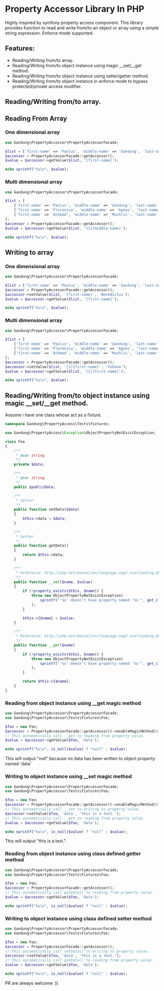 # Property Accessor Library In PHP

Highly inspired by symfony property access component. This library provides function to
read and write from/to an object or array using a simple string expression. Enforce mode
supported.

## Features:

- Reading/Writing from/to array.
- Reading/Writing from/to object instance using magic __set/__get method.
- Reading/Writing from/to object instance using setter/getter method.
- Reading/Writing from/to object instance in enforce mode to bypass protected/private access modifier.

## Reading/Writing from/to array.

## Reading From Array

### One dimensional array

```php
use Gandung\PropertyAccessor\PropertyAccessorFacade;

$list = ['first-name' => 'Paulus', 'middle-name' => 'Gandung', 'last-name' => 'Prakosa'];
$accessor = PropertyAccessorFacade::getAccessor();
$value = $accessor->getValue($list, '[first-name]');

echo sprintf("%s\n", $value);
```

### Multi dimensional array

```php
use Gandung\PropertyAccessor\PropertyAccessorFacade;

$list = [
	['first-name' => 'Paulus', 'middle-name' => 'Gandung', 'last-name' => 'Prakosa'],
	['first-name' => 'Florensia', 'middle-name' => 'Agnes', 'last-name' => 'Paskaliani'],
	['first-name' => 'Achmad', 'middle-name' => 'Muchlis', 'last-name' => 'Fanani']
];
$accessor = PropertyAccessorFacade::getAccessor();
$value = $accessor->getValue($list, '[1][middle-name]');

echo sprintf("%s\n", $value);
```

## Writing to array

### One dimensional array

```php
use Gandung\PropertyAccessor\PropertyAccessorFacade;

$list = ['first-name' => 'Paulus', 'middle-name' => 'Gandung', 'last-name' => 'Prakosa'];
$accessor = PropertyAccessorFacade::getAccessor();
$accessor->setValue($list, '[first-name]', 'Benedictus');
$value = $accessor->getValue($list, '[first-name]');

echo sprintf("%s\n", $value);
```

### Multi dimensional array

```php
use Gandung\PropertyAccessor\PropertyAccessorFacade;

$list = [
	['first-name' => 'Paulus', 'middle-name' => 'Gandung', 'last-name' => 'Prakosa'],
	['first-name' => 'Florensia', 'middle-name' => 'Agnes', 'last-name' => 'Paskaliani'],
	['first-name' => 'Achmad', 'middle-name' => 'Muchlis', 'last-name' => 'Fanani']
];
$accessor = PropertyAccessorFacade::getAccessor();
$accessor->setValue($list, '[1][first-name]', 'Yohana');
$value = $accessor->getValue($list, '[1][first-name]');

echo sprintf("%s\n", $value);
```

## Reading/Writing from/to object instance using magic __set/__get method.

Assume i have one class whose act as a fixture.

```php
namespace Gandung\PropertyAccess\Tests\Fixtures;

use Gandung\PropertyAccess\Exception\ObjectPropertyNotExistException;

class Foo
{
	/**
	 * @var string
	 */
	private $data;

	/**
	 * @var string
	 */
	public $publicData;

	/**
	 * Setter
	 */
	public function setData($data)
	{
		$this->data = $data;
	}

	/**
	 * Getter
	 */
	public function getData()
	{
		return $this->data;
	}

	/**
	 * Reference: http://php.net/manual/en/language.oop5.overloading.php#object.set
	 */
	public function __set($name, $value)
	{
		if (!property_exists($this, $name)) {
			throw new ObjectPropertyNotExistException(
				sprintf("'%s' doesn't have property named '%s'", get_class($this), $name)
			);
		}

		$this->{$name} = $value;
	}

	/**
	 * Reference: http://php.net/manual/en/language.oop5.overloading.php#object.get
	 */
	public function __get($name)
	{
		if (!property_exists($this, $name)) {
			throw new ObjectPropertyNotExistException(
				sprintf("'%s' doesn't have property named '%s'", get_class($this), $name)
			);
		}

		return $this->{$name};
	}
}
```

### Reading from object instance using __get magic method

```php
use Gandung\PropertyAccessor\PropertyAccessorFacade;
use Gandung\PropertyAccessor\Tests\Fixtures\Foo;

$foo = new Foo;
$accessor = PropertyAccessorFacade::getAccessor()->enableMagicMethod();
// This automatically call __get to reading from property value.
$value = $accessor->getValue($foo, 'data');

echo sprintf("%s\n", is_null($value) ? "null" : $value);
```

This will output "null" because no data has been written to object property named 'data'

### Writing to object instance using __set magic method

```php
use Gandung\PropertyAccessor\PropertyAccessorFacade;
use Gandung\PropertyAccessor\Tests\Fixtures\Foo;

$foo = new Foo;
$accessor = PropertyAccessorFacade::getAccessor()->enableMagicMethod();
// This automatically call __set to writing to property value.
$accessor->setValue($foo, 'data', 'this is a text.');
// This automatically call __get to reading from property value.
$value = $accessor->getValue($foo, 'data');

echo sprintf("%s\n", is_null($value) ? "null" : $value);
```

This will output "this is a text.".

### Reading from object instance using class defined getter method

```php
use Gandung\PropertyAccessor\PropertyAccessorFacade;
use Gandung\PropertyAccessor\Tests\Fixtures\Foo;

$foo = new Foo;
$accessor = PropertyAccessorFacade::getAccessor();
// This automatically call getData() to reading from property value.
$value = $accessor->getValue($foo, 'data');

echo sprintf("%s\n", is_null($value) ? "null" : $value);
```

### Writing to object instance using class defined setter method

```php
use Gandung\PropertyAccessor\PropertyAccessorFacade;
use Gandung\PropertyAccessor\Tests\Fixtures\Foo;

$foo = new Foo;
$accessor = PropertyAccessorFacade::getAccessor();
// This automatically call setData() to writing to property value.
$accessor->setValue($foo, 'data', 'this is a text.');
// This automatically call getData() to reading from property value.
$value = $accessor->getValue($foo, 'data');

echo sprintf("%s\n", is_null($value) ? "null" : $value);
```

PR are always welcome :))